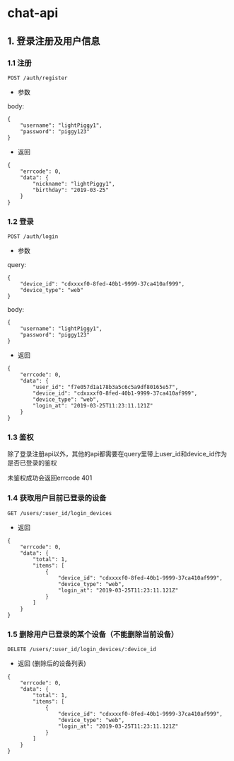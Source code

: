 # chat-api

## 1. 登录注册及用户信息

### 1.1 注册
```
POST /auth/register
```

* 参数

body:

```
{
	"username": "lightPiggy1",
	"password": "piggy123"
}
```

* 返回

```
{
    "errcode": 0,
    "data": {
        "nickname": "lightPiggy1",
        "birthday": "2019-03-25"
    }
}
```

### 1.2 登录
```
POST /auth/login
```

* 参数

query:

```
{
    "device_id": "cdxxxxf0-8fed-40b1-9999-37ca410af999",
    "device_type": "web"
}
```

body:

```
{
	"username": "lightPiggy1",
	"password": "piggy123"
}
```

* 返回

```
{
    "errcode": 0,
    "data": {
        "user_id": "f7e057d1a178b3a5c6c5a9df80165e57",
        "device_id": "cdxxxxf0-8fed-40b1-9999-37ca410af999",
        "device_type": "web",
        "login_at": "2019-03-25T11:23:11.121Z"
    }
}
```

### 1.3 鉴权

除了登录注册api以外，其他的api都需要在query里带上user_id和device_id作为是否已登录的鉴权

未鉴权成功会返回errcode 401

### 1.4 获取用户目前已登录的设备
```
GET /users/:user_id/login_devices
```

* 返回

```
{
    "errcode": 0,
    "data": {
        "total": 1,
        "items": [
            {
                "device_id": "cdxxxxf0-8fed-40b1-9999-37ca410af999",
                "device_type": "web",
                "login_at": "2019-03-25T11:23:11.121Z"
            }
        ]
    }
}
```

### 1.5 删除用户已登录的某个设备（不能删除当前设备）
```
DELETE /users/:user_id/login_devices/:device_id
```

* 返回 (删除后的设备列表)

```
{
    "errcode": 0,
    "data": {
        "total": 1,
        "items": [
            {
                "device_id": "cdxxxxf0-8fed-40b1-9999-37ca410af999",
                "device_type": "web",
                "login_at": "2019-03-25T11:23:11.121Z"
            }
        ]
    }
}
```
